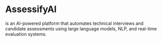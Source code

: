 # AssessifyAI
is an AI-powered platform that automates technical interviews and candidate assessments using large language models, NLP, and real-time evaluation systems. 
